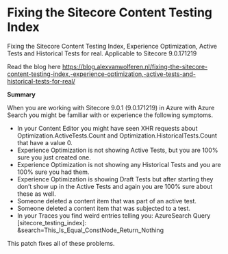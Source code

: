 # Fixing the Sitecore Content Testing Index
Fixing the Sitecore Content Testing Index, Experience Optimization, Active Tests and Historical Tests for real.
Applicable to Sitecore 9.0.171219

Read the blog here <a href="https://blog.alexvanwolferen.nl/fixing-the-sitecore-content-testing-index,-experience-optimization,-active-tests-and-historical-tests-for-real/" target="_blank">https://blog.alexvanwolferen.nl/fixing-the-sitecore-content-testing-index,-experience-optimization,-active-tests-and-historical-tests-for-real/</a>

**Summary**

When you are working with Sitecore 9.0.1 (9.0.171219) in Azure with Azure Search you might be familiar with or experience the following symptoms.

- In your Content Editor you might have seen XHR requests about Optimization.ActiveTests.Count and Optimization.HistoricalTests.Count that have a value 0.
- Experience Optimization is not showing Active Tests, but you are 100% sure you just created one.
- Experience Optimization is not showing any Historical Tests and you are 100% sure you had them.
- Experience Optimization is showing Draft Tests but after starting they don’t show up in the Active Tests and again you are 100% sure about these as well.
- Someone deleted a content item that was part of an active test.
- Someone deleted a content item that was subjected to a test.
- In your Traces you find weird entries telling you: AzureSearch Query [sitecore_testing_index]: &search=This_Is_Equal_ConstNode_Return_Nothing

This patch fixes all of these problems.
